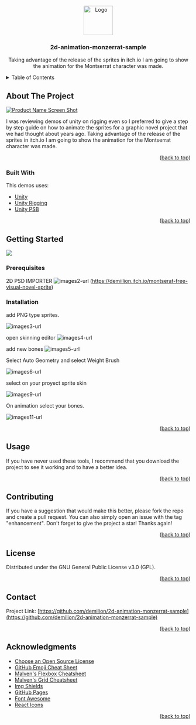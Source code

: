<div id="top"></div>

<!-- PROJECT LOGO -->
<br />
<div align="center">
  <a href="https://demiilion.itch.io/montserat-free-visual-novel-sprite">
    <img src="https://img.itch.zone/aW1nLzcyNDI2NjEucG5n/315x250%23c/pqmJqm.png" alt="Logo" width="80" height="80">
  </a>

  <h3 align="center">2d-animation-monzerrat-sample</h3>

  <p align="center">
Taking advantage of the release of the sprites in itch.io I am going to show the animation for the Montserrat character was made. 

  </p>
</div>



<!-- TABLE OF CONTENTS -->
<details>
  <summary>Table of Contents</summary>
  <ol>
    <li>
      <a href="#about-the-project">About The Project</a>
      <ul>
        <li><a href="#built-with">Built With</a></li>
      </ul>
    </li>
    <li>
      <a href="#getting-started">Getting Started</a>
      <ul>
        <li><a href="#prerequisites">Prerequisites</a></li>
        <li><a href="#installation">Installation</a></li>
      </ul>
    </li>
    <li><a href="#usage">Usage</a></li>

    <li><a href="#contributing">Contributing</a></li>
    <li><a href="#license">License</a></li>
    <li><a href="#contact">Contact</a></li>
    <li><a href="#acknowledgments">Acknowledgments</a></li>
  </ol>
</details>



<!-- ABOUT THE PROJECT -->
## About The Project

[![Product Name Screen Shot][product-screenshot]](https://demiilion.itch.io/montserat-free-visual-novel-sprite)

I was reviewing demos of unity on rigging even so I preferred to give a step by step guide on how to animate the sprites for a graphic novel project that we had thought about years ago.
Taking advantage of the release of the sprites in itch.io I am going to show the animation for the Montserrat character was made. 


<p align="right">(<a href="#top">back to top</a>)</p>



### Built With

This demos uses:
* [Unity](https://unity.com/)
* [Unity Rigging](https://reactjs.org/)
* [Unity PSB](https://unity.com/features/2danimation)


<p align="right">(<a href="#top">back to top</a>)</p>



<!-- GETTING STARTED -->
## Getting Started



 <a href="https://demiilion.itch.io/montserat-free-visual-novel-sprite">
    <img data-screenshot_id="7242671" srcset="https://img.itch.zone/aW1hZ2UvMTI0MjIzMC83MjQyNjcxLnBuZw==/347x500/vkR209.png 1x, https://img.itch.zone/aW1hZ2UvMTI0MjIzMC83MjQyNjcxLnBuZw==/794x1000/WP6asJ.png 2x" class="screenshot" src="https://img.itch.zone/aW1hZ2UvMTI0MjIzMC83MjQyNjcxLnBuZw==/347x500/vkR209.png">  </a>


### Prerequisites

 2D PSD IMPORTER
![images2-url] (https://demiilion.itch.io/montserat-free-visual-novel-sprite)


### Installation

add PNG type sprites. 

![images3-url]

open skinning editor
![images4-url]

add new bones
![images5-url]

Select Auto Geometry and select Weight Brush

![images6-url]

select on your proyect sprite skin

![images9-url]

On animation select your bones.

![images11-url]   

<p align="right">(<a href="#top">back to top</a>)</p>



<!-- USAGE EXAMPLES -->
## Usage

If you have never used these tools, I recommend that you download the project to see it working and to have a better idea. 

<p align="right">(<a href="#top">back to top</a>)</p>




<!-- CONTRIBUTING -->
## Contributing


If you have a suggestion that would make this better, please fork the repo and create a pull request. You can also simply open an issue with the tag "enhancement".
Don't forget to give the project a star! Thanks again!


<p align="right">(<a href="#top">back to top</a>)</p>



<!-- LICENSE -->
## License

Distributed under the GNU General Public License v3.0 (GPL).

<p align="right">(<a href="#top">back to top</a>)</p>



<!-- CONTACT -->
## Contact


Project Link: [https://github.com/demilion/2d-animation-monzerrat-sample](https://github.com/demilion/2d-animation-monzerrat-sample)

<p align="right">(<a href="#top">back to top</a>)</p>



<!-- ACKNOWLEDGMENTS -->
## Acknowledgments


* [Choose an Open Source License](https://choosealicense.com)
* [GitHub Emoji Cheat Sheet](https://www.webpagefx.com/tools/emoji-cheat-sheet)
* [Malven's Flexbox Cheatsheet](https://flexbox.malven.co/)
* [Malven's Grid Cheatsheet](https://grid.malven.co/)
* [Img Shields](https://shields.io)
* [GitHub Pages](https://pages.github.com)
* [Font Awesome](https://fontawesome.com)
* [React Icons](https://react-icons.github.io/react-icons/search)

<p align="right">(<a href="#top">back to top</a>)</p>



<!-- MARKDOWN LINKS & IMAGES -->
[license-url]: https://github.com/othneildrew/Best-README-Template/blob/master/LICENSE.txt
[product-screenshot]: https://img.itch.zone/aW1nLzcyOTUyNjUuZ2lm/original/Imhuy5.gif

[images1-url]:https://files.catbox.moe/yj3e6b.png
[images2-url]:https://files.catbox.moe/5dy51e.png
[images3-url]:https://files.catbox.moe/1q488x.png
[images4-url]:https://files.catbox.moe/5lg0vv.png
[images5-url]:https://files.catbox.moe/3hxpm1.png
[images6-url]:https://files.catbox.moe/grnrvv.png
[images7-url]:https://files.catbox.moe/q29mza.png
[images8-url]:https://files.catbox.moe/v3npv4.png
[images9-url]:https://files.catbox.moe/h5a2p3.png
[images11-url]:https://files.catbox.moe/1wtuhr.png
[video-url]:https://img.itch.zone/aW1nLzcyOTUyNjUuZ2lm/original/Imhuy5.gif
